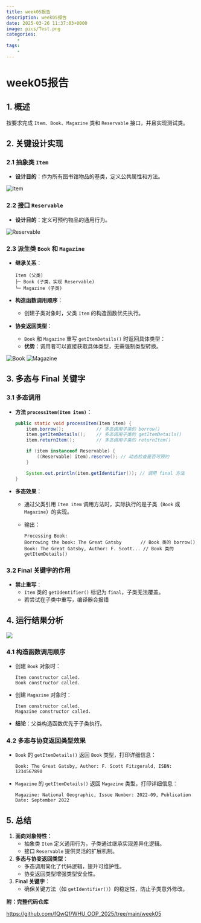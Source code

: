 ```yaml
---
title: week05报告
description: week05报告
date: 2025-03-26 11:37:03+0000
image: pics/Test.png
categories:
    - 
tags:
    - 
---
```


# week05报告

## **1. 概述**  

按要求完成 `Item`、`Book`、`Magazine` 类和 `Reservable` 接口，并且实现测试类。

## **2. 关键设计实现**  

### **2.1 抽象类 `Item`**  

- **设计目的**：作为所有图书馆物品的基类，定义公共属性和方法。  

![Item](./pics/Item.png)

### **2.2 接口 `Reservable`**  

- **设计目的**：定义可预约物品的通用行为。  

![Reservable](./pics/Reservable.png)

### **2.3 派生类 `Book` 和 `Magazine`**  

- **继承关系**：  

  ```text
  Item (父类)
  ├─ Book (子类，实现 Reservable)
  └─ Magazine (子类)
  ```  

- **构造函数调用顺序**：  
  - 创建子类对象时，父类 `Item` 的构造函数优先执行。  

- **协变返回类型**：  
  - `Book` 和 `Magazine` 重写 `getItemDetails()` 时返回具体类型：  
  - **优势**：调用者可以直接获取具体类型，无需强制类型转换。  

![Book](./pics/Book.png)
![Magazine](./pics/Magazine.png)

## **3. 多态与 Final 关键字**  

### **3.1 多态调用**  

- **方法 `processItem(Item item)`**：  

  ```java
  public static void processItem(Item item) {
      item.borrow();            // 多态调用子类的 borrow()
      item.getItemDetails();    // 多态调用子类的 getItemDetails()
      item.returnItem();        // 多态调用子类的 returnItem()

      if (item instanceof Reservable) {
          ((Reservable) item).reserve(); // 动态检查是否可预约
      }

      System.out.println(item.getIdentifier()); // 调用 final 方法
  }
  ```  

- **多态效果**：  
  - 通过父类引用 `Item item` 调用方法时，实际执行的是子类（`Book` 或 `Magazine`）的实现。  
  - 输出：  

    ```text
    Processing Book:
    Borrowing the book: The Great Gatsby       // Book 类的 borrow()
    Book: The Great Gatsby, Author: F. Scott... // Book 类的 getItemDetails()
    ```  

### **3.2 Final 关键字的作用**  

- **禁止重写**：  
  - `Item` 类的 `getIdentifier()` 标记为 `final`，子类无法覆盖。  
  - 若尝试在子类中重写，编译器会报错

## **4. 运行结果分析**  

![](./pics/Test.png)

### **4.1 构造函数调用顺序**  

- 创建 `Book` 对象时：  

  ```text
  Item constructor called.
  Book constructor called.
  ```  

- 创建 `Magazine` 对象时：  

  ```text
  Item constructor called.
  Magazine constructor called.
  ```  

- **结论**：父类构造函数优先于子类执行。  

### **4.2 多态与协变返回类型效果**  

- `Book` 的 `getItemDetails()` 返回 `Book` 类型，打印详细信息：  

  ```text
  Book: The Great Gatsby, Author: F. Scott Fitzgerald, ISBN: 1234567890
  ```  

- `Magazine` 的 `getItemDetails()` 返回 `Magazine` 类型，打印详细信息：  

  ```text
  Magazine: National Geographic, Issue Number: 2022-09, Publication Date: September 2022
  ```  

## **5. 总结**  

1. **面向对象特性**：  
   - 抽象类 `Item` 定义通用行为，子类通过继承实现差异化逻辑。  
   - 接口 `Reservable` 提供灵活的扩展机制。  
2. **多态与协变返回类型**：  
   - 多态调用简化了代码逻辑，提升可维护性。  
   - 协变返回类型增强类型安全性。  
3. **Final 关键字**：  
   - 确保关键方法（如 `getIdentifier()`）的稳定性，防止子类意外修改。  

**附：完整代码仓库**  

<https://github.com/fQwQf/WHU_OOP_2025/tree/main/week05>
